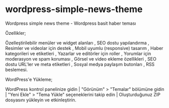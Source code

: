 # wordpress-simple-news-theme
Wordpress simple news theme - Wordpress basit haber teması


Özellikler;

Özelleştirilebilir menüler ve widget alanları , SEO dostu yapılandırma , Resimler ve videolar için destek , Mobil uyumlu (responsive) tasarım , Haber kategorileri ve etiketleri , Yazarlar ve editörler için roller , Yorumlar için moderasyon ve spam koruması , Görsel ve video ekleme özellikleri , SEO dostu URL'ler ve meta etiketleri , Sosyal medya paylaşım butonları , RSS beslemesi.


WordPress'e Yükleme;

WordPress kontrol panelinize gidin | "Görünüm" > "Temalar" bölümüne gidin | "Yeni Ekle" > "Tema Yükle" seçeneklerini takip edin | Oluşturduğunuz ZIP dosyasını yükleyin ve etkinleştirin.

